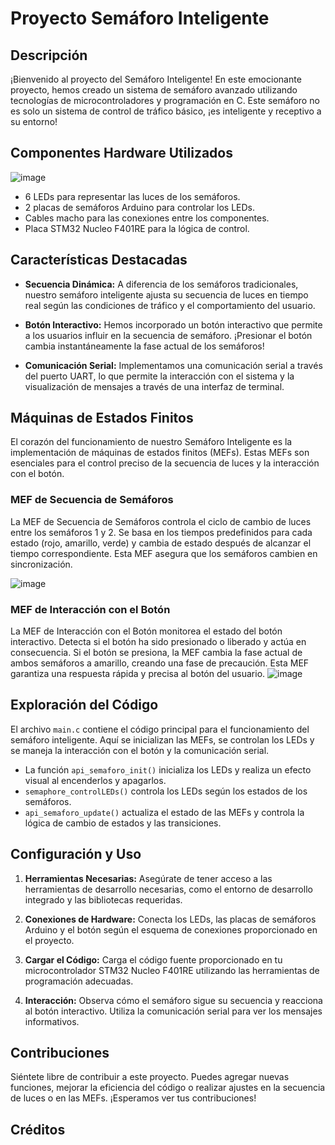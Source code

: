 # Proyecto Semáforo Inteligente



## Descripción

¡Bienvenido al proyecto del Semáforo Inteligente! En este emocionante proyecto, hemos creado un sistema de semáforo avanzado utilizando tecnologías de microcontroladores y programación en C. Este semáforo no es solo un sistema de control de tráfico básico, ¡es inteligente y receptivo a su entorno!

## Componentes Hardware Utilizados

![image](https://github.com/Kzamudioq/PdM_workspace/assets/138271936/fbc3e0a5-45ed-4bd5-9736-347dae7d77a5)


- 6 LEDs para representar las luces de los semáforos.
- 2 placas de semáforos Arduino para controlar los LEDs.
- Cables macho para las conexiones entre los componentes.
- Placa STM32 Nucleo F401RE para la lógica de control.

## Características Destacadas

- **Secuencia Dinámica:** A diferencia de los semáforos tradicionales, nuestro semáforo inteligente ajusta su secuencia de luces en tiempo real según las condiciones de tráfico y el comportamiento del usuario.

- **Botón Interactivo:** Hemos incorporado un botón interactivo que permite a los usuarios influir en la secuencia de semáforo. ¡Presionar el botón cambia instantáneamente la fase actual de los semáforos!

- **Comunicación Serial:** Implementamos una comunicación serial a través del puerto UART, lo que permite la interacción con el sistema y la visualización de mensajes a través de una interfaz de terminal.

## Máquinas de Estados Finitos

El corazón del funcionamiento de nuestro Semáforo Inteligente es la implementación de máquinas de estados finitos (MEFs). Estas MEFs son esenciales para el control preciso de la secuencia de luces y la interacción con el botón. 

### MEF de Secuencia de Semáforos

La MEF de Secuencia de Semáforos controla el ciclo de cambio de luces entre los semáforos 1 y 2. Se basa en los tiempos predefinidos para cada estado (rojo, amarillo, verde) y cambia de estado después de alcanzar el tiempo correspondiente. Esta MEF asegura que los semáforos cambien en sincronización.

![image](https://github.com/Kzamudioq/PdM_workspace/assets/138271936/1ace1c23-2724-49d4-a5f1-a8eef378a4f7)


### MEF de Interacción con el Botón

La MEF de Interacción con el Botón monitorea el estado del botón interactivo. Detecta si el botón ha sido presionado o liberado y actúa en consecuencia. Si el botón se presiona, la MEF cambia la fase actual de ambos semáforos a amarillo, creando una fase de precaución. Esta MEF garantiza una respuesta rápida y precisa al botón del usuario.
![image](https://github.com/Kzamudioq/PdM_workspace/assets/138271936/1bc0ee31-5680-4248-9bb3-918cf02ebd3f)


## Exploración del Código

El archivo `main.c` contiene el código principal para el funcionamiento del semáforo inteligente. Aquí se inicializan las MEFs, se controlan los LEDs y se maneja la interacción con el botón y la comunicación serial.

- La función `api_semaforo_init()` inicializa los LEDs y realiza un efecto visual al encenderlos y apagarlos.
- `semaphore_controlLEDs()` controla los LEDs según los estados de los semáforos.
- `api_semaforo_update()` actualiza el estado de las MEFs y controla la lógica de cambio de estados y las transiciones.

## Configuración y Uso

1. **Herramientas Necesarias:** Asegúrate de tener acceso a las herramientas de desarrollo necesarias, como el entorno de desarrollo integrado y las bibliotecas requeridas.

2. **Conexiones de Hardware:** Conecta los LEDs, las placas de semáforos Arduino y el botón según el esquema de conexiones proporcionado en el proyecto.

3. **Cargar el Código:** Carga el código fuente proporcionado en tu microcontrolador STM32 Nucleo F401RE utilizando las herramientas de programación adecuadas.

4. **Interacción:** Observa cómo el semáforo sigue su secuencia y reacciona al botón interactivo. Utiliza la comunicación serial para ver los mensajes informativos.

## Contribuciones

Siéntete libre de contribuir a este proyecto. Puedes agregar nuevas funciones, mejorar la eficiencia del código o realizar ajustes en la secuencia de luces o en las MEFs. ¡Esperamos ver tus contribuciones!

## Créditos

